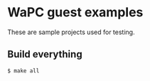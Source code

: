 # WaPC guest examples

These are sample projects used for testing.

## Build everything

```sh
$ make all
```
